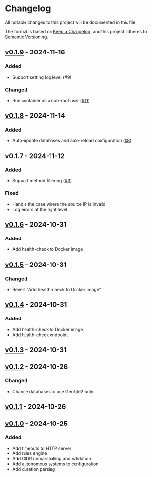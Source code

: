 # Changelog

All notable changes to this project will be documented in this file.

The format is based on [Keep a Changelog](https://keepachangelog.com/en/1.1.0/),
and this project adheres to [Semantic Versioning](https://semver.org/spec/v2.0.0.html).

## [v0.1.9] - 2024-11-16

### Added

- Support setting log level ([#9](https://github.com/danroc/geoblock/pull/9))

### Changed

- Run container as a non-root user ([#11](https://github.com/danroc/geoblock/pull/11))

## [v0.1.8] - 2024-11-14

### Added

- Auto-update databases and auto-reload configuration ([#8](https://github.com/danroc/geoblock/pull/8))

## [v0.1.7] - 2024-11-12

### Added

- Support method filtering ([#3](https://github.com/danroc/geoblock/pull/3))

### Fixed

- Handle the case where the source IP is invalid
- Log errors at the right level

## [v0.1.6] - 2024-10-31

### Added

- Add health-check to Docker image

## [v0.1.5] - 2024-10-31

### Changed

- Revert "Add health-check to Docker image"

## [v0.1.4] - 2024-10-31

### Added

- Add health-check to Docker image
- Add health-check endpoint

## [v0.1.3] - 2024-10-31

## [v0.1.2] - 2024-10-26

### Changed

- Change databases to use GeoLite2 only

## [v0.1.1] - 2024-10-26

## [v0.1.0] - 2024-10-25

### Added

- Add timeouts to HTTP server
- Add rules engine
- Add CIDR unmarshalling and validation
- Add autonomous systems to configuration
- Add duration parsing

[Unreleased]: https://github.com/danroc/geoblock/compare/v0.1.9...HEAD
[v0.1.9]: https://github.com/danroc/geoblock/compare/v0.1.8...v0.1.9
[v0.1.8]: https://github.com/danroc/geoblock/compare/v0.1.7...v0.1.8
[v0.1.7]: https://github.com/danroc/geoblock/compare/v0.1.6...v0.1.7
[v0.1.6]: https://github.com/danroc/geoblock/compare/v0.1.5...v0.1.6
[v0.1.5]: https://github.com/danroc/geoblock/compare/v0.1.4...v0.1.5
[v0.1.4]: https://github.com/danroc/geoblock/compare/v0.1.3...v0.1.4
[v0.1.3]: https://github.com/danroc/geoblock/compare/v0.1.2...v0.1.3
[v0.1.2]: https://github.com/danroc/geoblock/compare/v0.1.1...v0.1.2
[v0.1.1]: https://github.com/danroc/geoblock/compare/v0.1.0...v0.1.1
[v0.1.0]: https://github.com/danroc/geoblock/releases/tag/v0.1.0
